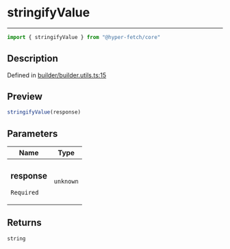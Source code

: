 

# stringifyValue

<div class="api-docs__separator" data-reactroot="">

---

</div><div class="api-docs__import" data-reactroot="">

```ts
import { stringifyValue } from "@hyper-fetch/core"
```

</div><div class="api-docs__section">

## Description

</div><div class="api-docs__description"><span class="api-docs__do-not-parse">



</span></div><p class="api-docs__definition">

Defined in [builder/builder.utils.ts:15](https://github.com/BetterTyped/hyper-fetch/blob/a5ae46b5/packages/core/src/builder/builder.utils.ts#L15)

</p><div class="api-docs__section">

## Preview

</div><div class="api-docs__preview fn">

```ts
stringifyValue(response)
```

</div><div class="api-docs__section">

## Parameters

</div><div class="api-docs__parameters"><table><thead><tr><th>Name</th><th>Type</th></tr></thead><tbody><tr param-data="response"><td class="api-docs__param-name required">

### response 

`Required`

</td><td class="api-docs__param-type">

`unknown`

</td></tr></tbody></table></div><div class="api-docs__section">

## Returns

</div><div class="api-docs__returns">

```ts
string
```

</div>